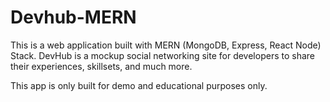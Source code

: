 # Devhub-MERN

This is a web application built with MERN (MongoDB, Express, React Node) Stack. DevHub is a mockup social networking site for developers to share their experiences, skillsets, and much more. 

This app is only built for demo and educational purposes only.
